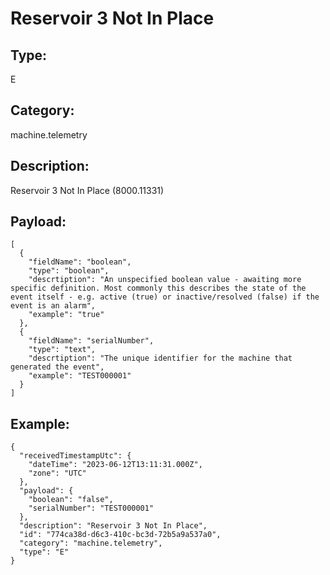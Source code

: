 # Reservoir 3 Not In Place

## Type:

E

## Category:

machine.telemetry

## Description: 

Reservoir 3 Not In Place (8000.11331)

## Payload:

```
[
  {
    "fieldName": "boolean",
    "type": "boolean",
    "descrtiption": "An unspecified boolean value - awaiting more specific definition. Most commonly this describes the state of the event itself - e.g. active (true) or inactive/resolved (false) if the event is an alarm",
    "example": "true"
  },
  {
    "fieldName": "serialNumber",
    "type": "text",
    "descrtiption": "The unique identifier for the machine that generated the event",
    "example": "TEST000001"
  }
]
```

## Example:

```
{
  "receivedTimestampUtc": {
    "dateTime": "2023-06-12T13:11:31.000Z",
    "zone": "UTC"
  },
  "payload": {
    "boolean": "false",
    "serialNumber": "TEST000001"
  },
  "description": "Reservoir 3 Not In Place",
  "id": "774ca38d-d6c3-410c-bc3d-72b5a9a537a0",
  "category": "machine.telemetry",
  "type": "E"
}
```
